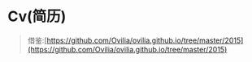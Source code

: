 # Cv(简历)

> 借鉴:[https://github.com/Ovilia/ovilia.github.io/tree/master/2015](https://github.com/Ovilia/ovilia.github.io/tree/master/2015)